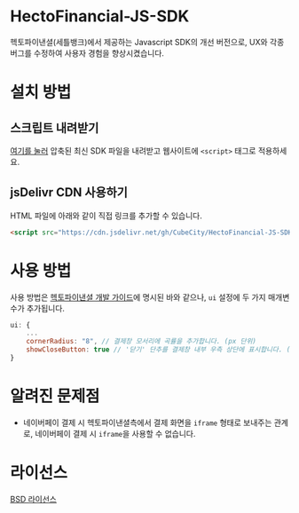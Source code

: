 # HectoFinancial-JS-SDK
헥토파이낸셜(세틀뱅크)에서 제공하는 Javascript SDK의 개선 버전으로, UX와 각종 버그를 수정하여 사용자 경험을 향상시켰습니다.

# 설치 방법
## 스크립트 내려받기
   [여기를 눌러](https://cdn.jsdelivr.net/gh/CubeCity/HectoFinancial-JS-SDK/dist/HectoPG.min.js) 압축된 최신 SDK 파일을 내려받고 웹사이트에 `<script>` 태그로 적용하세요.

## jsDelivr CDN 사용하기
   HTML 파일에 아래와 같이 직접 링크를 추가할 수 있습니다.
   ```html
   <script src="https://cdn.jsdelivr.net/gh/CubeCity/HectoFinancial-JS-SDK/dist/HectoPG.min.js"></script>
   ```

# 사용 방법
사용 방법은 [헥토파이낸셜 개발 가이드](https://develop.sbsvc.online/16/onlineDocList.do)에 명시된 바와 같으나, `ui` 설정에 두 가지 매개변수가 추가됩니다.
```js
ui: {
    ...
    cornerRadius: "8", // 결제창 모서리에 곡률을 추가합니다. (px 단위)
    showCloseButton: true // '닫기' 단추를 결제창 내부 우측 상단에 표시합니다. (페이코 등 '닫기' 단추가 없는 결제 수단에 사용)
}
```

# 알려진 문제점
 * 네이버페이 결제 시 헥토파이낸셜측에서 결제 화면을 `iframe` 형태로 보내주는 관계로, 네이버페이 결제 시 `iframe`을 사용할 수 없습니다.

# 라이선스
[BSD 라이선스](https://github.com/CubeCity/HectoFinancial-JS-SDK/blob/main/LICENSE)